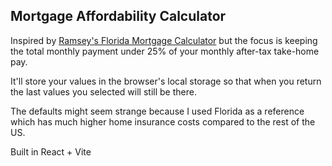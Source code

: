 ## Mortgage Affordability Calculator

Inspired by [Ramsey's Florida Mortgage Calculator](https://www.ramseysolutions.com/real-estate/florida-mortgage-calculator) but the focus is keeping the total monthly payment under 25% of your monthly after-tax take-home pay.

It'll store your values in the browser's local storage so that when you return the last values you selected will still be there.

The defaults might seem strange because I used Florida as a reference which has much higher home insurance costs compared to the rest of the US.

Built in React + Vite